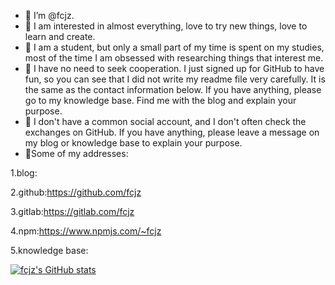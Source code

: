 - 📝 I’m @fcjz.
- 📑 I am interested in almost everything, love to try new things, love to learn and create.
- 📄 I am a student, but only a small part of my time is spent on my studies, most of the time I am obsessed with researching things that interest me.
- 📃 I have no need to seek cooperation. I just signed up for GitHub to have fun, so you can see that I did not write my readme file very carefully. It is the same as the contact information below. If you have anything, please go to my knowledge base. Find me with the blog and explain your purpose.
- 📰 I don't have a common social account, and I don't often check the exchanges on GitHub. If you have anything, please leave a message on my blog or knowledge base to explain your purpose.
- 📓Some of my addresses:

1.blog:

2.github:https://github.com/fcjz

3.gitlab:https://gitlab.com/fcjz

4.npm:https://www.npmjs.com/~fcjz

5.knowledge base:

<!---
fcjz/fcjz is a ✨ special ✨ repository because its `README.md` (this file) appears on your GitHub profile.
You can click the Preview link to take a look at your changes.
--->
[![fcjz's GitHub stats](https://github-readme-stats.vercel.app/api?username=fcjz)](https://github.com/fcjz/github-readme-stats)
